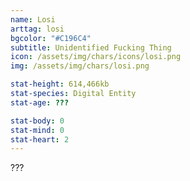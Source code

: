 ```yaml
---
name: Losi
arttag: losi
bgcolor: "#C196C4"
subtitle: Unidentified Fucking Thing
icon: /assets/img/chars/icons/losi.png
img: /assets/img/chars/losi.png

stat-height: 614,466kb
stat-species: Digital Entity
stat-age: ???

stat-body: 0
stat-mind: 0
stat-heart: 2
---
```

???
